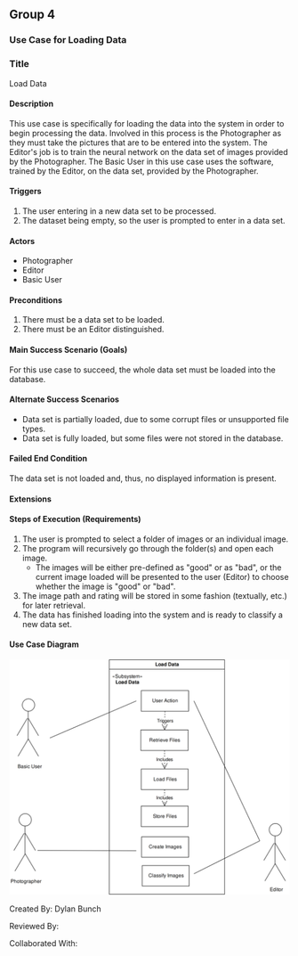 ## Group 4
### Use Case for Loading Data

### Title
Load Data

#### Description
This use case is specifically for loading the data into the system in order to begin processing the data. Involved in this process is the Photographer as they must take the pictures that are to be entered into the system. The Editor's job is to train the neural network on the data set of images provided by the Photographer. The Basic User in this use case uses the software, trained by the Editor, on the data set, provided by the Photographer.

#### Triggers
1. The user entering in a new data set to be processed.
2. The dataset being empty, so the user is prompted to enter in a data set. 

#### Actors
* Photographer
* Editor
* Basic User

#### Preconditions
1. There must be a data set to be loaded.
2. There must be an Editor distinguished.

#### Main Success Scenario (Goals)
For this use case to succeed, the whole data set must be loaded into the database.

#### Alternate Success Scenarios
* Data set is partially loaded, due to some corrupt files or unsupported file types.
* Data set is fully loaded, but some files were not stored in the database.

#### Failed End Condition
The data set is not loaded and, thus, no displayed information is present.

#### Extensions


#### Steps of Execution (Requirements)
1. The user is prompted to select a folder of images or an individual image.
2. The program will recursively go through the folder(s) and open each image.
    * The images will be either pre-defined as "good" or as "bad",  or the current image loaded will be presented to the user (Editor) to choose whether the image is "good" or "bad".
3. The image path and rating will be stored in some fashion (textually, etc.) for later retrieval.
4. The data has finished loading into the system and is ready to classify a new data set.

#### Use Case Diagram
![load data](https://github.com/MJC598/RJI-Software-Engineering-Project/blob/master/diagrams/load_data_diagram.png "load_data_diagram")

Created By: Dylan Bunch

Reviewed By:

Collaborated With:
